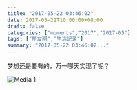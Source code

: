 ```yaml
---
title: "2017-05-22 03:46:02"
date: 2017-05-22T10:00:00+08:00
draft: false
categories: ["moments","2017","2017-05"]
tags: ["朋友圈","生活记录"]
summary: "2017-05-22 03:46:02..."
---
```


梦想还是要有的，万一哪天实现了呢？

![Media 1](/Moments/photos/2017-05-22/201705220346020.jpg)

